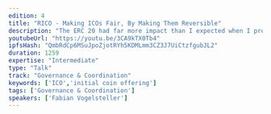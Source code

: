 ```yaml
---
edition: 4
title: "RICO - Making ICOs Fair, By Making Them Reversible"
description: "The ERC 20 had far more impact than I expected when I proposed the draft in November 2015. The massive amounts of ICOs following the adoption of this standard led to money collection becoming a breeze. As much as this democratised the space, it also led to massive amounts of money being collected, where not all projects lived up to the expectation they created, while opening the door to not ICO-able projects, as well as outright scams. It's time to bring back balance, by letting participants decide if they deem a project worthy their funding - over time. The RICO, or Reversible ICO is a proposal I introduced a few months back that has the potential to make ICOs more fair. This happens by releasing the funds over time and giving each participant the power to cut his funding to the project at any time."
youtubeUrl: "https://youtu.be/3CA9kTX0Tb4"
ipfsHash: "QmbRdCp6MSuJpoZjotRYh5KDMLmm3CZ3J7UiCtzfgubJL2"
duration: 1259
expertise: "Intermediate"
type: "Talk"
track: "Governance & Coordination"
keywords: ['ICO','initial coin offering']
tags: ['Governance & Coordination']
speakers: ['Fabian Vogelsteller']
---
```

